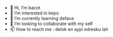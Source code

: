 - 👋 Hi, I’m bacot
- 👀 I’m interested in kepo
- 🌱 I’m currently learning deface
- 💞️ I’m looking to collaborate with my self
- 📫 How to reach me : delok en aypi edresku lah
